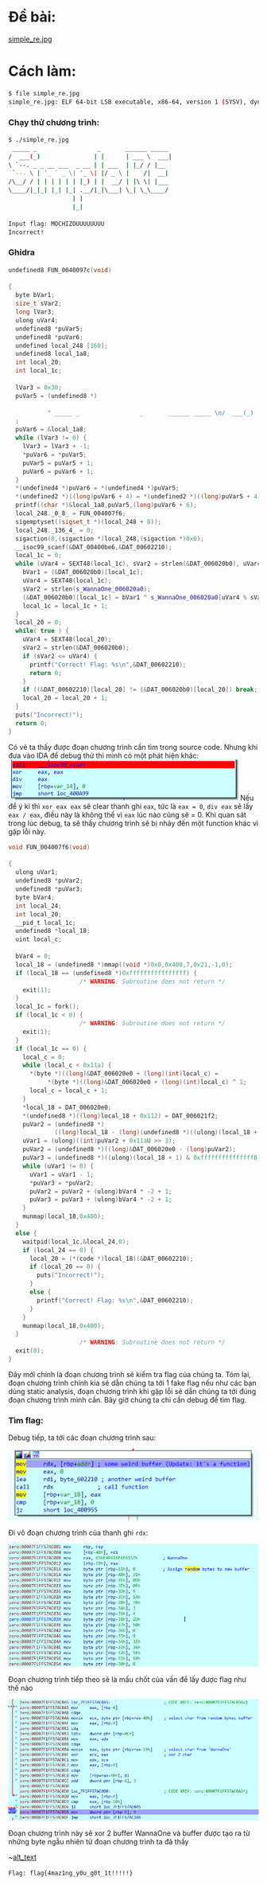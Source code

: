 # Đề bài:
[simple_re.jpg](https://drive.google.com/file/d/15kISiVpwJ74jUE6HqoaHHRA-SMTN7XYK/view?usp=sharing)

# Cách làm:

```bash
$ file simple_re.jpg      
simple_re.jpg: ELF 64-bit LSB executable, x86-64, version 1 (SYSV), dynamically linked, interpreter /lib64/ld-linux-x86-64.so.2, for GNU/Linux 3.2.0, BuildID[sha1]=33cacc9c4e24e18b6b3e8807a3e8870cbe347ff1, stripped
```

### Chạy thử chương trình:
```bash
$ ./simple_re.jpg       
 _____ _                 _       ______ _____ 
/  ___(_)               | |      | ___ \  ___|
\ `--. _ _ __ ___  _ __ | | ___  | |_/ / |__  
 `--. \ | '_ ` _ \| '_ \| |/ _ \ |    /|  __| 
/\__/ / | | | | | | |_) | |  __/ | |\ \| |___ 
\____/|_|_| |_| |_| .__/|_|\___| \_| \_\____/ 
                  | |                         
                  |_|                         

Input flag: MOCHIZOUUUUUUUU
Incorrect!
```

### Ghidra
```C++
undefined8 FUN_0040097c(void)

{
  byte bVar1;
  size_t sVar2;
  long lVar3;
  ulong uVar4;
  undefined8 *puVar5;
  undefined8 *puVar6;
  undefined local_248 [160];
  undefined8 local_1a8;
  int local_20;
  int local_1c;
  
  lVar3 = 0x30;
  puVar5 = (undefined8 *)
                      
           " _____ _                 _       ______ _____ \n/  ___(_)               | |      | ___\\  ___|\n\\ `--. _ _ __ ___  _ __ | | ___  | |_/ / |__  \n `--. \\ | \'_ ` _ \\| \'_\\| |/ _ \\ |    /|  __| \n/\\__/ / | | | | | | |_) | |  __/ | |\\ \\| |___\n\\____/|_|_| |_| |_| .__/|_|\\___| \\_| \\_\\____/ \n                  | |                        \n                  |_|                         \n\nInput flag: "
  ;
  puVar6 = &local_1a8;
  while (lVar3 != 0) {
    lVar3 = lVar3 + -1;
    *puVar6 = *puVar5;
    puVar5 = puVar5 + 1;
    puVar6 = puVar6 + 1;
  }
  *(undefined4 *)puVar6 = *(undefined4 *)puVar5;
  *(undefined2 *)((long)puVar6 + 4) = *(undefined2 *)((long)puVar5 + 4);
  printf((char *)&local_1a8,puVar5,(long)puVar6 + 6);
  local_248._0_8_ = FUN_004007f6;
  sigemptyset((sigset_t *)(local_248 + 8));
  local_248._136_4_ = 0;
  sigaction(8,(sigaction *)local_248,(sigaction *)0x0);
  __isoc99_scanf(&DAT_00400be6,&DAT_00602210);
  local_1c = 0;
  while (uVar4 = SEXT48(local_1c), sVar2 = strlen(&DAT_006020b0), uVar4 < sVar2) {
    bVar1 = (&DAT_006020b0)[local_1c];
    uVar4 = SEXT48(local_1c);
    sVar2 = strlen(s_WannaOne_006020a0);
    (&DAT_006020b0)[local_1c] = bVar1 ^ s_WannaOne_006020a0[uVar4 % sVar2];
    local_1c = local_1c + 1;
  }
  local_20 = 0;
  while( true ) {
    uVar4 = SEXT48(local_20);
    sVar2 = strlen(&DAT_006020b0);
    if (sVar2 <= uVar4) {
      printf("Correct! Flag: %s\n",&DAT_00602210);
      return 0;
    }
    if ((&DAT_00602210)[local_20] != (&DAT_006020b0)[local_20]) break;
    local_20 = local_20 + 1;
  }
  puts("Incorrect!");
  return 0;
}
```

Có vẻ ta thấy được đoạn chương trình cần tìm trong source code. Nhưng khi đưa vào IDA để debug thử thì mình có một phát hiện khác:
![alt text](https://github.com/nguyenguyen753/WriteUp-CTF/blob/main/WannaOne/Simple%20RE/simple_re.png)
Nếu để ý kĩ thì `xor eax eax` sẽ clear thanh ghi `eax`, tức là `eax = 0`, `div eax` sẽ lấy `eax / eax`, điều này là không thể vì `eax` lúc nào cũng sẽ = 0. Khi quan sát trong lúc debug, ta sẽ thấy chương trình sẽ bị nhảy đến một function khác vì gặp lỗi này.
```C++
void FUN_004007f6(void)

{
  ulong uVar1;
  undefined8 *puVar2;
  undefined8 *puVar3;
  byte bVar4;
  int local_24;
  int local_20;
  __pid_t local_1c;
  undefined8 *local_18;
  uint local_c;
  
  bVar4 = 0;
  local_18 = (undefined8 *)mmap((void *)0x0,0x400,7,0x21,-1,0);
  if (local_18 == (undefined8 *)0xffffffffffffffff) {
                    /* WARNING: Subroutine does not return */
    exit(1);
  }
  local_1c = fork();
  if (local_1c < 0) {
                    /* WARNING: Subroutine does not return */
    exit(1);
  }
  if (local_1c == 0) {
    local_c = 0;
    while (local_c < 0x11a) {
      *(byte *)((long)&DAT_006020e0 + (long)(int)local_c) =
           *(byte *)((long)&DAT_006020e0 + (long)(int)local_c) ^ 1;
      local_c = local_c + 1;
    }
    *local_18 = DAT_006020e0;
    *(undefined8 *)((long)local_18 + 0x112) = DAT_006021f2;
    puVar2 = (undefined8 *)
             ((long)local_18 - (long)(undefined8 *)((ulong)(local_18 + 1) & 0xfffffffffffffff8));
    uVar1 = (ulong)((int)puVar2 + 0x11aU >> 3);
    puVar2 = (undefined8 *)((long)&DAT_006020e0 - (long)puVar2);
    puVar3 = (undefined8 *)((ulong)(local_18 + 1) & 0xfffffffffffffff8);
    while (uVar1 != 0) {
      uVar1 = uVar1 - 1;
      *puVar3 = *puVar2;
      puVar2 = puVar2 + (ulong)bVar4 * -2 + 1;
      puVar3 = puVar3 + (ulong)bVar4 * -2 + 1;
    }
    munmap(local_18,0x400);
  }
  else {
    waitpid(local_1c,&local_24,0);
    if (local_24 == 0) {
      local_20 = (*(code *)local_18)(&DAT_00602210);
      if (local_20 == 0) {
        puts("Incorrect!");
      }
      else {
        printf("Correct! Flag: %s\n",&DAT_00602210);
      }
    }
    munmap(local_18,0x400);
  }
                    /* WARNING: Subroutine does not return */
  exit(0);
}
```
Đây mới chính là đoạn chương trình sẽ kiểm tra flag của chúng ta.
Tóm lại, đoạn chương trình chính kia sẽ dẫn chúng ta tới 1 fake flag nếu như các bạn dùng static analysis, đoạn chương trình khi gặp lỗi sẽ dẫn chúng ta tới đúng đoạn chương trình mình cần. Bây giờ chúng ta chỉ cần debug để tìm flag.
### Tìm flag:
Debug tiếp, ta tới các đoạn chương trình sau:

![alt_text](https://github.com/nguyenguyen753/WriteUp-CTF/blob/main/WannaOne/Simple%20RE/175940674_1188650554904800_7375870996476900416_n.png)

Đi vô đoạn chương trình của thanh ghi `rdx`:

![alt_text](https://github.com/nguyenguyen753/WriteUp-CTF/blob/main/WannaOne/Simple%20RE/simple_re1.png)

Đoạn chương trình tiếp theo sẽ là mấu chốt của vấn đề lấy được flag như thế nào

![alt_text](https://github.com/nguyenguyen753/WriteUp-CTF/blob/main/WannaOne/Simple%20RE/abc.png)

Đoạn chương trình này sẽ xor 2 buffer WannaOne và buffer được tạo ra từ những byte ngẫu nhiên từ đoạn chương trình ta đã thấy

~[alt_text](https://github.com/nguyenguyen753/WriteUp-CTF/blob/main/WannaOne/Simple%20RE/flag.png)

`Flag: flag{4maz1ng_y0u_g0t_1t!!!!!}`
